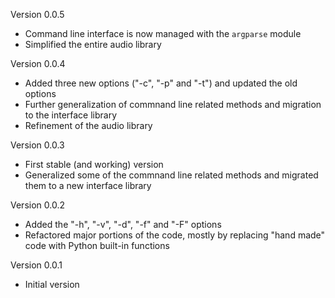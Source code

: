 Version 0.0.5

* Command line interface is now managed with the `argparse` module
* Simplified the entire audio library

Version 0.0.4

* Added three new options ("-c", "-p" and "-t") and updated the old options
* Further generalization of commnand line related methods and migration to the
interface library
* Refinement of the audio library

Version 0.0.3

* First stable (and working) version
* Generalized some of the commnand line related methods and migrated them to a
new interface library

Version 0.0.2

* Added the "-h", "-v", "-d", "-f" and "-F" options
* Refactored major portions of the code, mostly by replacing "hand made" code
with Python built-in functions

Version 0.0.1

* Initial version